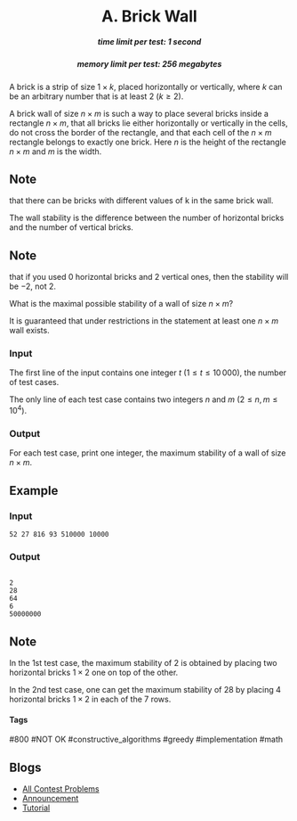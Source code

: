 <h1 style='text-align: center;'> A. Brick Wall</h1>

<h5 style='text-align: center;'>time limit per test: 1 second</h5>
<h5 style='text-align: center;'>memory limit per test: 256 megabytes</h5>

A brick is a strip of size $1 \times k$, placed horizontally or vertically, where $k$ can be an arbitrary number that is at least $2$ ($k \ge 2$).

A brick wall of size $n \times m$ is such a way to place several bricks inside a rectangle $n \times m$, that all bricks lie either horizontally or vertically in the cells, do not cross the border of the rectangle, and that each cell of the $n \times m$ rectangle belongs to exactly one brick. Here $n$ is the height of the rectangle $n \times m$ and $m$ is the width. 
## Note

 that there can be bricks with different values of k in the same brick wall.

The wall stability is the difference between the number of horizontal bricks and the number of vertical bricks. 
## Note

 that if you used $0$ horizontal bricks and $2$ vertical ones, then the stability will be $-2$, not $2$.

What is the maximal possible stability of a wall of size $n \times m$?

It is guaranteed that under restrictions in the statement at least one $n \times m$ wall exists.

### Input

The first line of the input contains one integer $t$ ($1 \le t \le 10\,000$), the number of test cases. 

The only line of each test case contains two integers $n$ and $m$ ($2 \le n,\,m \le 10^4$).

### Output

For each test case, print one integer, the maximum stability of a wall of size $n \times m$.

## Example

### Input


```text
52 27 816 93 510000 10000
```
### Output

```text

2
28
64
6
50000000

```
## Note

In the 1st test case, the maximum stability of $2$ is obtained by placing two horizontal bricks $1 \times 2$ one on top of the other.

In the 2nd test case, one can get the maximum stability of $28$ by placing $4$ horizontal bricks $1 \times 2$ in each of the $7$ rows.



#### Tags 

#800 #NOT OK #constructive_algorithms #greedy #implementation #math 

## Blogs
- [All Contest Problems](../Codeforces_Round_922_(Div._2).md)
- [Announcement](../blogs/Announcement.md)
- [Tutorial](../blogs/Tutorial.md)
